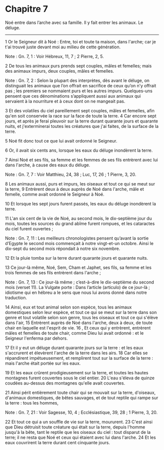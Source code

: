 # Chapitre 7

Noé entre dans l’arche avec sa famille.
Il y fait entrer les animaux.
Le déluge.

***

1 Or le Seigneur dit à Noé : Entre, toi et toute ta maison, dans l'arche; car je t'ai trouvé juste devant moi au milieu de cette génération.

<span class="bible-note">Note : </span> Gn. 7, 1 : Voir Hébreux, 11, 7 ; 2 Pierre, 2, 5.

2 De tous les animaux purs prends sept couples, mâles et femelles; mais des animaux impurs, deux couples, mâles et femelles.

<span class="bible-note">Note : </span> Gn. 7, 2 : Selon la plupart des interprètes, dès avant le déluge, on distinguait les animaux que l’on offrait en sacrifice de ceux qu’on n’y offrait pas ; les premiers se nommaient purs et les autres impurs. Quelques-uns pensent que ces dénominations s’appliquent aussi aux animaux qui servaient à la nourriture et à ceux dont on ne mangeait pas.

3 Et des volatiles du ciel pareillement sept couples, mâles et femelles, afin qu'en soit conservée la race sur la face de toute la terre. 4 Car encore sept jours, et après je ferai pleuvoir sur la terre durant quarante jours et quarante nuits, et j'exterminerai toutes les créatures que j'ai faites, de la surface de la terre.


5 Noé fit donc tout ce que lui avait ordonné le Seigneur.


6 Or, il avait six cents ans, lorsque les eaux du déluge inondèrent la terre.


7 Ainsi Noé et ses fils, sa femme et les femmes de ses fils entrèrent avec lui dans l'arche, à cause des eaux du déluge.

<span class="bible-note">Note : </span> Gn. 7, 7 : Voir Matthieu, 24, 38 ; Luc, 17, 26 ; 1 Pierre, 3, 20.

8 Les animaux aussi, purs et impurs, les oiseaux et tout ce qui se meut sur la terre, 9 Entrèrent deux à deux auprès de Noé dans l'arche, mâle et femelle, comme avait ordonné le Seigneur à Noé.


10 Et lorsque les sept jours furent passés, les eaux du déluge inondèrent la terre.


11 L'an six cent de la vie de Noé, au second mois, le dix-septième jour du mois, toutes les sources du grand abîme furent rompues, et les cataractes du ciel furent ouvertes ;

<span class="bible-note">Note : </span> Gn. 7, 11 : Les meilleurs chronologistes pensent qu’avant la sortie d’Egypte le second mois commençait à notre vingt-et-un octobre. Ainsi le dix-sept du second mois répondait à notre six novembre.

12 Et la pluie tomba sur la terre durant quarante jours et quarante nuits.


13 Ce jour-là même, Noé, Sem, Cham et Japhet, ses fils, sa femme et les trois femmes de ses fils entrèrent dans l'arche ;

<span class="bible-note">Note : </span> Gn. 7, 13 : Ce jour-là même ; c’est-à-dire le dix-septième du second mois (verset 11). La Vulgate porte : Dans l’article (articulo) de ce jour-là ; idiotisme qui en hébreu a le sens que nous lui avons donné dans notre traduction.

14 Ainsi, eux et tout animal selon son espèce, tous les animaux domestiques selon leur espèce, et tout ce qui se meut sur la terre dans son genre et tout volatile selon son genre, tous les oiseaux et tout ce qui s'élève dans l'air, 15 Entrèrent auprès de Noé dans l'arche, deux à deux, de toute chair en laquelle est l'esprit de vie. 16 , Et ceux qui y entrèrent, entrèrent mâles et femelles de toute chair, comme Dieu lui avait ordonné : et le Seigneur l'enferma par dehors.


17 Et il y eut un déluge durant quarante jours sur la terre : et les eaux s'accrurent et élevèrent l'arche de la terre dans les airs. 18 Car elles se répandirent impétueusement, et remplirent tout sur la surface de la terre : mais l'arche était portée sur les eaux.

19 Et les eaux crûrent prodigieusement sur la terre, et toutes les hautes montagnes furent couvertes sous le ciel entier. 20 L'eau s'éleva de quinze coudées au-dessus des montagnes qu'elle avait couvertes.


21 Ainsi périt entièrement toute chair qui se mouvait sur la terre, d'oiseaux, d'animaux domestiques, de bêtes sauvages, et de tout reptile qui rampe sur la terre : tous les hommes,

<span class="bible-note">Note : </span> Gn. 7, 21 : Voir Sagesse, 10, 4 ; Ecclésiastique, 39, 28 ; 1 Pierre, 3, 20.

22 Et tout ce qui a un souffle de vie sur la terre, moururent. 23 C'est ainsi que Dieu détruisit toute créature qui était sur la terre, depuis l'homme jusqu'à la bête, tant le reptile que les oiseaux du ciel : tout disparut de la terre; il ne resta que Noé et ceux qui étaient avec lui dans l'arche. 24 Et les eaux couvrirent la terre durant cent cinquante jours.

